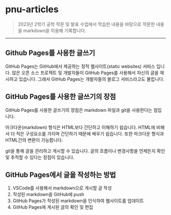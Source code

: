 # pnu-articles

>2023년 2학기 공학 작문 및 발표 수업에서 학습한 내용을 바탕으로 작문한 내용을 markdown을 이용해 기록합니다.
---
## Github Pages를 사용한 글쓰기

GitHub Pages는 GitHub에서 제공하는 정적 웹사이트(static websites) 서비스 입니다. 많은 오픈 소스 프로젝트 및 개발자들이 GitHub Pages를 사용해서 자신의 글을 제시하고 있습니다. 그래서 GitHub Pages는 개발자들의 블로그 서비스라고도 불립니다.

## GitHub Pages를 사용한 글쓰기의 장점

GitHub Pages를 사용한 글쓰기의 장점은 markdown 파일과 git을 사용한다는 점입니다.

마크다운(markdown) 형식은 HTML보다 간단하고 이해하기 쉽습니다.  HTML에 비해서 더 적은 구성요소를 가지며 간단하기 때문에 배우기 쉽습니다. 또한 마크다운 형식과 HTML간의 변환이 가능합니다.

git을 통해 글을 관리하고 게시할 수 있습니다. 글의 흐름이나 변경사항을 언제든지 확인 및 추적할 수 있다는 장점이 있습니다.


## GitHub Pages에서 글을 작성하는 방법

1. VSCode를 사용해서 markdown으로 게시할 글 작성
2. 작성된 markdown을 GitHub에 push
3. GitHub Pages가 작성된 markdown을 인식하여 웹사이트를 업데이트
4. GitHub Pages에 게시된 글의 확인 및 편집


